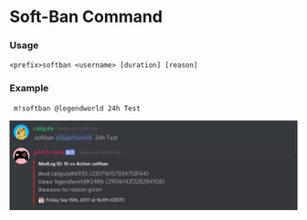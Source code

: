 # Soft-Ban Command

### Usage

```
<prefix>softban <username> [duration] [reason]
```

### Example

```
 m!softban @legendworld 24h Test
```

![](/assets/softban.jpg)

